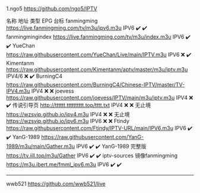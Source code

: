 1.ngo5
https://github.com/ngo5/IPTV

名称 	地址 	类型 	EPG 	台标
fanmingming 	https://live.fanmingming.com/tv/m3u/ipv6.m3u 	IPV6 	✔️ 	✔️
fanmingmingindex 	https://live.fanmingming.com/tv/m3u/index.m3u 	IPV6 	✔️ 	✔️
YueChan 	https://raw.githubusercontent.com/YueChan/Live/main/IPTV.m3u 	IPV6 	❌ 	✔️
Kimentanm 	https://raw.githubusercontent.com/Kimentanm/aptv/master/m3u/iptv.m3u 	IPV4/6 	❌ 	✔️
BurningC4 	https://raw.githubusercontent.com/BurningC4/Chinese-IPTV/master/TV-IPV4.m3u 	IPV4 	❌ 	❌
joevess 	https://raw.githubusercontent.com/joevess/IPTV/main/m3u/iptv.m3u 	IPV4 	❌ 	✔️
传说引导页 	http://tttttt.tttttttttt.top/tttt.txt 	IPV4 	❌ 	❌
无止境 	https://wzsvip.github.io/ipv4.m3u 	IPV4 	❌ 	❌
无止境 	https://wzsvip.github.io/ipv6.m3u 	IPV6 	❌ 	❌
Ftindy 	https://raw.githubusercontent.com/Ftindy/IPTV-URL/main/IPV6.m3u 	IPV6 	✔️ 	✔️
YanG-1989 	https://raw.githubusercontent.com/YanG-1989/m3u/main/Gather.m3u 	IPV6 	✔️ 	✔️
YanG-1989 完整版 	https://tv.iill.top/m3u/Gather 	IPV6 	✔️ 	✔️
iptv-sources 镜像fanmingming 	https://m3u.ibert.me/fmml_ipv6.m3u 	IPV6 	✔️ 	✔️

--------------------------------------------------------------------------------------------
wwb521     https://github.com/wwb521/live
